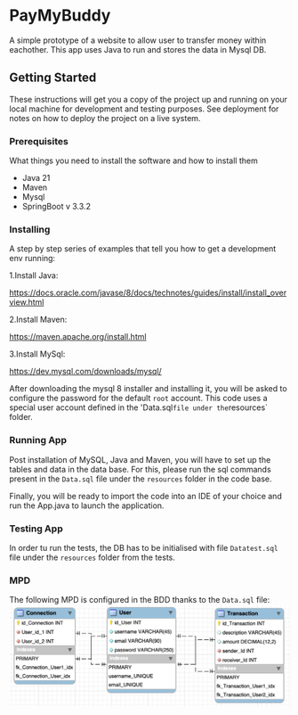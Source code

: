 # PayMyBuddy
A simple prototype of a website to allow user to transfer money within eachother.
This app uses Java to run and stores the data in Mysql DB.

## Getting Started

These instructions will get you a copy of the project up and running on your local machine for development and testing purposes. See deployment for notes on how to deploy the project on a live system.

### Prerequisites

What things you need to install the software and how to install them

- Java 21
- Maven 
- Mysql 
- SpringBoot v 3.3.2

### Installing

A step by step series of examples that tell you how to get a development env running:

1.Install Java:

https://docs.oracle.com/javase/8/docs/technotes/guides/install/install_overview.html

2.Install Maven:

https://maven.apache.org/install.html

3.Install MySql:

https://dev.mysql.com/downloads/mysql/

After downloading the mysql 8 installer and installing it, you will be asked to configure the password for the default `root` account.
This code uses a special user account defined in the 'Data.sql` file under the `resources` folder. 

### Running App

Post installation of MySQL, Java and Maven, you will have to set up the tables and data in the data base.
For this, please run the sql commands present in the `Data.sql` file under the `resources` folder in the code base.

Finally, you will be ready to import the code into an IDE of your choice and run the App.java to launch the application.

### Testing App

In order tu run the tests, the DB has to be initialised with file `Datatest.sql` file under the `resources` folder from the tests.

### MPD

The following MPD is configured in the BDD thanks to the `Data.sql` file: ![MPD scheme](./MPD.png)


